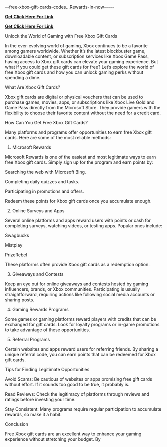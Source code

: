 --free-xbox-gift-cards-codes...Rewards-In-now-----

**[Get Click Here For Link](https://ccgeneratorr.com/mmxbo22x/)**


**[Get Click Here For Link](https://ccgeneratorr.com/mmxbo22x/)**

Unlock the World of Gaming with Free Xbox Gift Cards

In the ever-evolving world of gaming, Xbox continues to be a favorite among gamers worldwide. Whether it’s the latest blockbuster game, downloadable content, or subscription services like Xbox Game Pass, having access to Xbox gift cards can elevate your gaming experience. But what if you could get these gift cards for free? Let’s explore the world of free Xbox gift cards and how you can unlock gaming perks without spending a dime.

What Are Xbox Gift Cards?

Xbox gift cards are digital or physical vouchers that can be used to purchase games, movies, apps, or subscriptions like Xbox Live Gold and Game Pass directly from the Microsoft Store. They provide gamers with the flexibility to choose their favorite content without the need for a credit card.

How Can You Get Free Xbox Gift Cards?

Many platforms and programs offer opportunities to earn free Xbox gift cards. Here are some of the most reliable methods:

1. Microsoft Rewards

Microsoft Rewards is one of the easiest and most legitimate ways to earn free Xbox gift cards. Simply sign up for the program and earn points by:

Searching the web with Microsoft Bing.

Completing daily quizzes and tasks.

Participating in promotions and offers.

Redeem these points for Xbox gift cards once you accumulate enough.

2. Online Surveys and Apps

Several online platforms and apps reward users with points or cash for completing surveys, watching videos, or testing apps. Popular ones include:

Swagbucks

Mistplay

PrizeRebel

These platforms often provide Xbox gift cards as a redemption option.

3. Giveaways and Contests

Keep an eye out for online giveaways and contests hosted by gaming influencers, brands, or Xbox communities. Participating is usually straightforward, requiring actions like following social media accounts or sharing posts.

4. Gaming Rewards Programs

Some games or gaming platforms reward players with credits that can be exchanged for gift cards. Look for loyalty programs or in-game promotions to take advantage of these opportunities.

5. Referral Programs

Certain websites and apps reward users for referring friends. By sharing a unique referral code, you can earn points that can be redeemed for Xbox gift cards.

Tips for Finding Legitimate Opportunities

Avoid Scams: Be cautious of websites or apps promising free gift cards without effort. If it sounds too good to be true, it probably is.

Read Reviews: Check the legitimacy of platforms through reviews and ratings before investing your time.

Stay Consistent: Many programs require regular participation to accumulate rewards, so make it a habit.

Conclusion

Free Xbox gift cards are an excellent way to enhance your gaming experience without stretching your budget. By 
